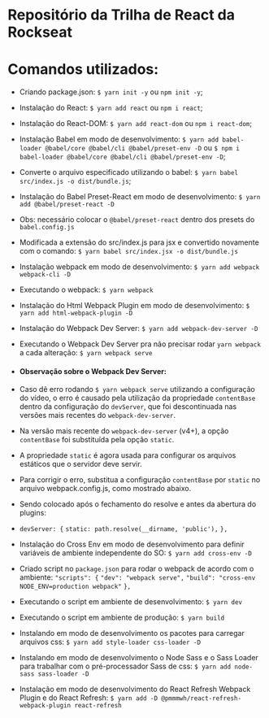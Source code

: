 # Repositório da Trilha de React da Rockseat

# Comandos utilizados:

- Criando package.json: `$ yarn init -y` ou `npm init -y`;

- Instalação do React: `$ yarn add react` ou `npm i react`;

- Instalação do React-DOM: `$ yarn add react-dom` ou `npm i react-dom`;

- Instalação Babel em modo de desenvolvimento: `$ yarn add babel-loader @babel/core @babel/cli @babel/preset-env -D` ou `$ npm i babel-loader @babel/core @babel/cli @babel/preset-env -D`;

- Converte o arquivo especificado utilizando o babel: `$ yarn babel src/index.js -o dist/bundle.js`;

- Instalação do Babel Preset-React em modo de desenvolvimento: `$ yarn add @babel/preset-react -D`

- Obs: necessário colocar o `@babel/preset-react` dentro dos presets do `babel.config.js`

- Modificada a extensão do src/index.js para jsx e convertido novamente com o comando: `$ yarn babel src/index.jsx -o dist/bundle.js`

- Instalação webpack em modo de desenvolvimento: `$ yarn add webpack webpack-cli -D`

- Executando o webpack: `$ yarn webpack`

- Instalação do Html Webpack Plugin em modo de desenvolvimento: `$ yarn add html-webpack-plugin -D`

- Instalação do Webpack Dev Server: `$ yarn add webpack-dev-server -D`

- Executando o Webpack Dev Server pra não precisar rodar `yarn webpack` a cada alteração: `$ yarn webpack serve`

- #### Observação sobre o Webpack Dev Server:

- Caso dê erro rodando `$ yarn webpack serve` utilizando a configuração do vídeo, o erro é causado pela utilização da propriedade `contentBase` dentro da configuração do `devServer`, que foi descontinuada nas versões mais recentes do `webpack-dev-server`.
- Na versão mais recente do `webpack-dev-server` (v4+), a opção `contentBase` foi substituída pela opção `static`.
- A propriedade `static` é agora usada para configurar os arquivos estáticos que o servidor deve servir.
- Para corrigir o erro, substitua a configuração `contentBase` por `static` no arquivo webpack.config.js, como mostrado abaixo.
- Sendo colocado após o fechamento do resolve e antes da abertura do plugins:

- `devServer: {`
  `static: path.resolve(__dirname, 'public'),`
  `},`

- Instalação do Cross Env em modo de desenvolvimento para definir variáveis de ambiente independente do SO: `$ yarn add cross-env -D`

- Criado script no `package.json` para rodar o webpack de acordo com o ambiente:
  `"scripts": {`
  `"dev": "webpack serve",`
  `"build": "cross-env NODE_ENV=production webpack"`
  `},`

- Executando o script em ambiente de desenvolvimento: `$ yarn dev`

- Executando o script em ambiente de produção: `$ yarn build`

- Instalando em modo de desenvolvimento os pacotes para carregar arquivos css: `$ yarn add style-loader css-loader -D`

- Instalando em modo de desenvolvimento o Node Sass e o Sass Loader para trabalhar com o pré-processador Sass de css: `$ yarn add node-sass sass-loader -D`

- Instalação em modo de desenvolvimento do React Refresh Webpack Plugin e do React Refresh: `$ yarn add -D @pmmmwh/react-refresh-webpack-plugin react-refresh`
